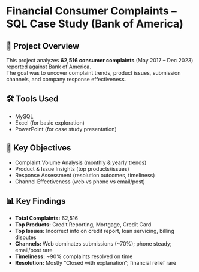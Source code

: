 # Financial Consumer Complaints – SQL Case Study (Bank of America)

## 📌 Project Overview
This project analyzes **62,516 consumer complaints** (May 2017 – Dec 2023) reported against Bank of America.  
The goal was to uncover complaint trends, product issues, submission channels, and company response effectiveness.

## 🛠️ Tools Used
- MySQL
- Excel (for basic exploration)
- PowerPoint (for case study presentation)

## 🔑 Key Objectives
- Complaint Volume Analysis (monthly & yearly trends)
- Product & Issue Insights (top products/issues)
- Response Assessment (resolution outcomes, timeliness)
- Channel Effectiveness (web vs phone vs email/post)

## 📊 Key Findings
- **Total Complaints:** 62,516  
- **Top Products:** Credit Reporting, Mortgage, Credit Card  
- **Top Issues:** Incorrect info on credit report, loan servicing, billing disputes  
- **Channels:** Web dominates submissions (~70%); phone steady; email/post rare  
- **Timeliness:** ~90% complaints resolved on time  
- **Resolution:** Mostly “Closed with explanation”; financial relief rare  
 

